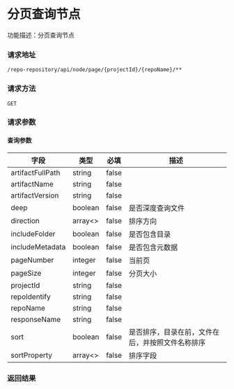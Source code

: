 # 分页查询节点
功能描述：分页查询节点

### 请求地址
```
/repo-repository/api/node/page/{projectId}/{repoName}/**
```

### 请求方法
`GET`
### 请求参数

#### 查询参数

| 字段 | 类型 | 必填 | 描述 |
| -------- | -------- | -------- | -------- |
| artifactFullPath     | string   | false       |  |
| artifactName     | string   | false       |  |
| artifactVersion     | string   | false       |  |
| deep     | boolean   | false       | 是否深度查询文件 |
| direction     | array<>   | false       | 排序方向 |
| includeFolder     | boolean   | false       | 是否包含目录 |
| includeMetadata     | boolean   | false       | 是否包含元数据 |
| pageNumber     | integer   | false       | 当前页 |
| pageSize     | integer   | false       | 分页大小 |
| projectId     | string   | false       |  |
| repoIdentify     | string   | false       |  |
| repoName     | string   | false       |  |
| responseName     | string   | false       |  |
| sort     | boolean   | false       | 是否排序，目录在前，文件在后，并按照文件名称排序 |
| sortProperty     | array<>   | false       | 排序字段 |



### 返回结果

